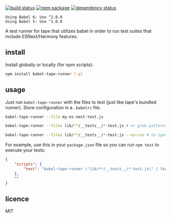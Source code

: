 [![build status](https://img.shields.io/travis/wavded/babel-tape-runner.svg?style=flat-square)](https://travis-ci.org/wavded/babel-tape-runner) [![npm package](https://img.shields.io/npm/v/babel-tape-runner.svg?style=flat-square)](https://www.npmjs.org/package/babel-tape-runner) [![dependency status](https://img.shields.io/david/wavded/babel-tape-runner.svg?style=flat-square)](https://david-dm.org/wavded/babel-tape-runner)

```
Using Babel 6: Use ^2.0.0
Using Babel 5: Use ^1.0.0
```

A test runner for tape that utilizes babel in order to run test suites that include ESNext/Harmony features.

## install

Install globally or locally (for npm scripts):

```sh
npm install babel-tape-runner [-g]
```

## usage

Just run `babel-tape-runner` with the files to test (just like tape's bundled runner).  Store configuration in a `.babelrc` file.

```sh
babel-tape-runner --file my-es-next-test.js

babel-tape-runner --files lib/**/__tests__/*-test.js # or glob patterns

babel-tape-runner --files lib/**/__tests__/*-test.js --no-css # to ignore css that's being compiled by babel
```

For example, use this in your `package.json` file so you can run `npm test` to execute your tests:
```json
{
    "scripts": {
        "test": "babel-tape-runner \"lib/**/__tests__/*-test.js\" | faucet"
    },
    ""
}
```

## licence

MIT
